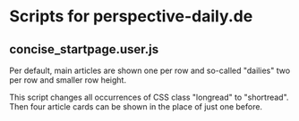 # Scripts for perspective-daily.de

## concise_startpage.user.js

Per default, main articles are shown one per row and so-called "dailies" two per row and smaller row height.

This script changes all occurrences of CSS class "longread" to "shortread". Then four article cards can be shown in the
place of just one before.
